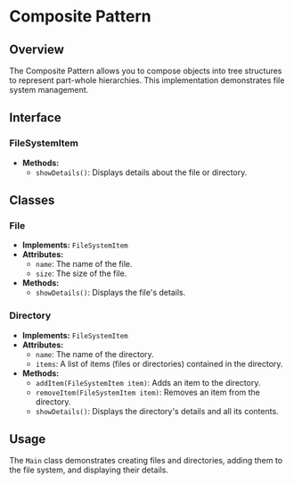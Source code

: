 # Composite Pattern

## Overview
The Composite Pattern allows you to compose objects into tree structures to represent part-whole hierarchies. This implementation demonstrates file system management.

## Interface

### FileSystemItem
- **Methods:**
  - `showDetails()`: Displays details about the file or directory.

## Classes

### File
- **Implements:** `FileSystemItem`
- **Attributes:**
  - `name`: The name of the file.
  - `size`: The size of the file.
- **Methods:**
  - `showDetails()`: Displays the file's details.

### Directory
- **Implements:** `FileSystemItem`
- **Attributes:**
  - `name`: The name of the directory.
  - `items`: A list of items (files or directories) contained in the directory.
- **Methods:**
  - `addItem(FileSystemItem item)`: Adds an item to the directory.
  - `removeItem(FileSystemItem item)`: Removes an item from the directory.
  - `showDetails()`: Displays the directory's details and all its contents.

## Usage
The `Main` class demonstrates creating files and directories, adding them to the file system, and displaying their details.

